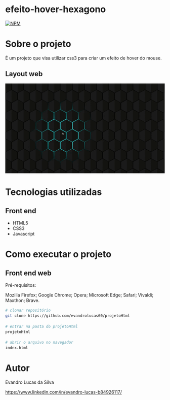 # efeito-hover-hexagono
[![NPM](https://img.shields.io/npm/l/react)](https://github.com/evandrolucas60) 

# Sobre o projeto

É um projeto que visa utilizar css3 para criar um efeito de hover do mouse.

## Layout web
![Mobile 1](https://github.com/evandrolucas60/efeito-hover-hexagono/blob/main/Hexagon_hover.gif)

# Tecnologias utilizadas

## Front end
- HTML5 
- CSS3
- Javascript


# Como executar o projeto

## Front end web
Pré-requisitos:

Mozilla Firefox;
Google Chrome;
Opera;
Microsoft Edge;
Safari;
Vivaldi;
Maxthon;
Brave.

```bash
# clonar repositório
git clone https://github.com/evandrolucas60/projetoHtml

# entrar na pasta do projetoHtml
projetoHtml

# abrir o arquivo no navegador
index.html 
```

# Autor

Evandro Lucas da Silva

https://www.linkedin.com/in/evandro-lucas-b84926117/
